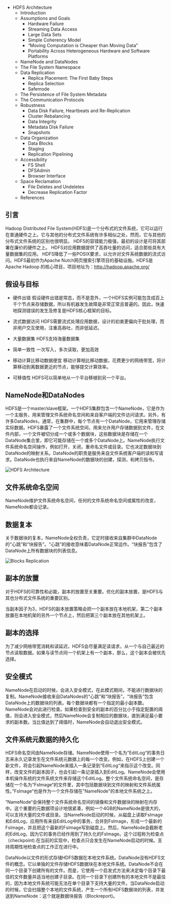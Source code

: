 - HDFS Architecture
  - Introduction
  - Assumptions and Goals
    - Hardware Failure
    - Streaming Data Access
    - Large Data Sets
    - Simple Coherency Model
    - “Moving Computation is Cheaper than Moving Data”
    - Portability Across Heterogeneous Hardware and Software Platforms
  - NameNode and DataNodes
  - The File System Namespace
  - Data Replication
    - Replica Placement: The First Baby Steps
    - Replica Selection
    - Safemode
  - The Persistence of File System Metadata
  - The Communication Protocols
  - Robustness
    - Data Disk Failure, Heartbeats and Re-Replication
    - Cluster Rebalancing
    - Data Integrity
    - Metadata Disk Failure
    - Snapshots
  - Data Organization
    - Data Blocks
    - Staging
    - Replication Pipelining
  - Accessibility
    - FS Shell
    - DFSAdmin
    - Browser Interface
  - Space Reclamation
    - File Deletes and Undeletes
    - Decrease Replication Factor
  - References


引言
--
Hadoop Distributed File System(HDFS)是一个分布式的文件系统，它可以运行在普通硬件之上。它与其他的分布式文件系统有许多相似之处，然而，它与其他的分布式文件系统的区别也很明显。
HDFS的容错能力极强，最初的设计是可将其部署在廉价的硬件之上。
HDFS对应用数据提供了高吞吐量的访问，适合那些具有大量数据集的应用。
HDFS降低了一些POSIX要求，以允许对文件系统数据的流式访问。HDFS最初作为Apache Nutch网页搜索引擎项目的基础设施。HDFS是Apache Hadoop 的核心项目，项目地址为：http://hadoop.apache.org/

假设与目标
--
- 硬件出错
  假设硬件出错是常态，而不是意外，一个HDFS实例可能包含成百上千个节点来存储数据，所以有机器发生故障是非常正常且普遍的。因此，快速地探测错误的发生及修复是HDFS核心框架的目标。

- 流式数据访问
  HDFS需要流式处理应用数据，设计的初衷更偏向于批处理，而非用户交互使用，注重高吞吐，而非低延迟。

- 大量数据集
  HDFS支持海量数据集

- 简单一致性
  一次写入，多次读取，更加高效

- 移动计算比移动数据便宜
  移动计算相比移动数据，花费更少的网络带宽，将计算移动到离数据更近的节点，能够提交计算效率。

- 可移值性
  HDFS可以简单地从一个平台移植到另一个平台。

NameNode和DataNodes
--

HDFS是一个master/slave框架。一个HDFS集群包含一个NameNode，它是作为一个主服务，用来管理文件系统命名空间和来自客户端的文件访问请求。另外，有许多DataNodes，通常，在集群中，每个节点有一个DataNode，它用来管理存储实际数据。HDFS暴露了一个文件系统空间，用来允许用户存储数据到文件，在文件内部，一个文件被切分成一个或多个数据块，这些数据块是存储在一个DataNode集合里，即它可能存储在一个或多个DataNode上。NameNode执行文件系统命名空间操作，例如打开，关闭，重命名文件或目录。它也决定数据块到DataNode的映射关系。DataNode的职责是服务来自文件系统客户端的读和写请求。DataNode也执行来自NameNode的数据块的创建，探测，和拷贝指令。


![HDFS Architecture](http://hadoop.apache.org/docs/r2.7.3/hadoop-project-dist/hadoop-hdfs/images/hdfsarchitecture.png)

文件系统命名空间
-- 
NameNode维护文件系统命名空间，任何的文件系统命名空间或属性的改变，NameNode都会记录。

数据复本
--
关于数据块的复本，NameNode全权负责，它定时接收来自集群中DataNode的“心跳”和“块报告”。“心跳”的接收意味着DataNode正常运作。“块报告”包含了DataNode上所有数据块的列表信息。

![Blocks Replication](http://hadoop.apache.org/docs/r2.7.3/hadoop-project-dist/hadoop-hdfs/images/hdfsdatanodes.png)

副本的放置
--
对于HDFS的可靠性和必能，副本的放置至关重要。优化的副本放置，是HDFS与其也分布式文件系统的重要区别。

当副本因子为3，HDFS的副本放置策略会把一个副本放在本地机架，第二个副本放置在本地机架的另外一个节点上，然后把第三个副本放在其他机架上。

副本的选择
--
为了减少网络带宽消耗和读延迟，HDFS会尽量满足读请求，从一个与自己最近的节点读取数据。如果与读节点同一个机架上有一个副本，那么，这个副本会被优先选择。

安全模式
--
NameNode在启动的时候，会进入安全模式，在此模式期间，不能进行数据块的复制。NameNode接收来自DataNodes的“心跳”和“块报告”。“块报告”包含DataNode上的数据块的列表。每个数据块都有一个指定的最小副本数。NameNode会对此进行检查。如果检查到安全的副本的百分比小于指定配置的阈值，则会进入安全模式，然后NameNode会复制相应的数据块，直到满足最小要求的副本数。当比值达到了阈值时，NameNode会自动退出安全模式。

文件系统元数据的持久化
--
HDFS命名空间由NameNode存储。NameNode使用一个名为“EditLog“的事务日志来永久记录发生在文件系统元数据上的每一个改变。例如，在HDFS上创建一个新文件，将会引起NameNode来插入一条记录到“EditLog“来指示这个改变。同样，改变文件的副本因子，也会引起一条记录插入到EditLog。NameNode会使用本机操作系统的文件系统文件来存储这个EditLog。整个文件系统命名空间，是存储在一个名为“FsImage“的文件里，其中包括数据块到文件的映射和文件系统属性。”FsImage“也是作为一个文件存储在"NameNode"的本地文件系统之上。

“NameNode“会保持整个文件系统命名空间的镜像和文件数据块的映射在内存中。这个重要的元数据项设计地很紧凑，例如一个4GB的NameNode是很大的，可以支持大量的文件或目录。当NameNode启动的时候，从磁盘上读取FsImage和EditLog，应用所有来自EditLog中的事务，合并到FsImage，形成一个最新的FsImage，并且把这个最新的FsImage写到磁盘上。然后，NameNode会截断老的EditLog，因为它的事务已经作用到了持久化的FsImage。这个过程称为检查点（checkpoint).在当前的实现中，检查点只会发生在NameNode启动的时候。支持周期性地检查点的工作正在进行中。

DataNode以文件的形式存储HDFS数据在本地文件系统。DataNode没有HDFS文件的概念。它以单独的文件存储HDFS数据块在本地文件系统。DataNode不会在同一个目录下创建所有的文件。而是，它使用一个启发式方法来决定每个目录下最佳的文件数量并适当地创建子目录。在同一个目录下创建所有的本地文件不是最佳的，因为本地文件系统可能无法在单个目录下支持大量的文件。当DataNode启动的时候，它会扫描整个本地的文件系统，产生一个所有HDFS数据块的列表，并发送到NameNode：这个就是数据块报告（Blockreport)。
